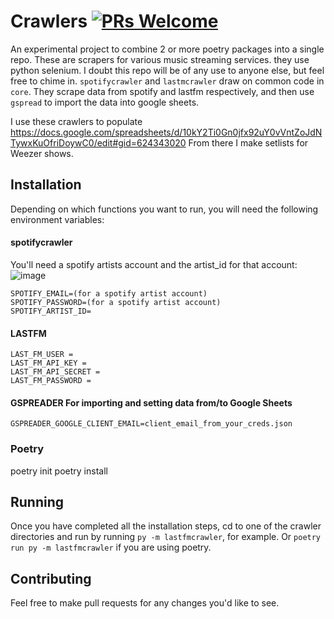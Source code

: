 # Crawlers [![PRs Welcome](https://img.shields.io/badge/PRs-welcome-brightgreen.svg?style=flat-square)](https://makeapullrequest.com)

An experimental project to combine 2 or more poetry packages into a single repo.
These are scrapers for various music streaming services. they use python selenium.
I doubt this repo will be of any use to anyone else, but feel free to chime in.
`spotifycrawler` and `lastmcrawler` draw on common code in `core`.
They scrape data from spotify and lastfm respectively, and then use `gspread` to import the data into google sheets.

I use these crawlers to populate https://docs.google.com/spreadsheets/d/10kY2Ti0Gn0jfx92uY0vVntZoJdNTywxKuOfriDoywC0/edit#gid=624343020
From there I make setlists for Weezer shows.

## Installation

Depending on which functions you want to run, you will need the following environment variables:

####  spotifycrawler
You'll need a spotify artists account and the artist_id for that account:
![image](https://user-images.githubusercontent.com/24362267/216662746-ba39b0bb-4cdf-48ab-8318-0c8f3424d8c1.png)

```
SPOTIFY_EMAIL=(for a spotify artist account)
SPOTIFY_PASSWORD=(for a spotify artist account)
SPOTIFY_ARTIST_ID=
```

####  LASTFM
```
LAST_FM_USER = 
LAST_FM_API_KEY = 
LAST_FM_API_SECRET = 
LAST_FM_PASSWORD = 
```

####  GSPREADER For importing and setting data from/to Google Sheets
```
GSPREADER_GOOGLE_CLIENT_EMAIL=client_email_from_your_creds.json
```

### Poetry
poetry init
poetry install


## Running

Once you have completed all the installation steps, cd to one of the crawler directories and run by running `py -m lastfmcrawler`, for example.
Or `poetry run py -m lastfmcrawler` if you are using poetry.


## Contributing
Feel free to make pull requests for any changes you'd like to see.  
